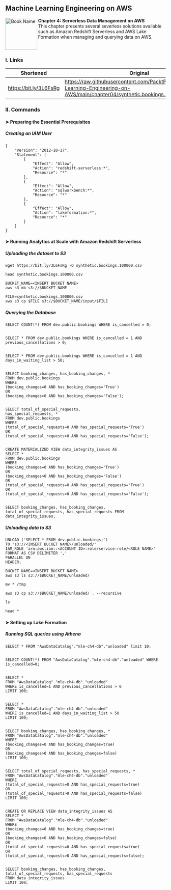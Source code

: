 ## Machine Learning Engineering on AWS

<a href="https://www.packtpub.com/product/machine-learning-engineering-on-aws/9781803247595"><img src="https://static.packt-cdn.com/products/9781803247595/cover/smaller" alt="Book Name" height="100px" align="left"></a>

**Chapter 4: Serverless Data Management on AWS** <br />
This chapter presents several severless solutions available such as Amazon Redshift Serverless and AWS Lake Formation when managing and querying data on AWS.

<br />

### I. Links

| Shortened              | Original                                                                                                                           |
|------------------------|------------------------------------------------------------------------------------------------------------------------------------|
| https://bit.ly/3L6FsRg | https://raw.githubusercontent.com/PacktPublishing/Machine-Learning-Engineering-on-AWS/main/chapter04/synthetic.bookings.100000.csv |

### II. Commands

#### ➤ Preparing the Essential Prerequisites

##### Creating an IAM User

```
{
    "Version": "2012-10-17", 
    "Statement": [
        {
            "Effect": "Allow",
            "Action": "redshift-serverless:*",
            "Resource": "*"
        },
        {
            "Effect": "Allow",
            "Action": "sqlworkbench:*",
            "Resource": "*"
        },
        {
            "Effect": "Allow",
            "Action": "lakeformation:*", 
            "Resource": "*"
        } 
    ]
}
```

#### ➤ Running Analytics at Scale with Amazon Redshift Serverless

##### Uploading the dataset to S3

```
wget https://bit.ly/3L6FsRg -O synthetic.bookings.100000.csv

head synthetic.bookings.100000.csv

BUCKET_NAME=<INSERT BUCKET NAME>
aws s3 mb s3://$BUCKET_NAME

FILE=synthetic.bookings.100000.csv
aws s3 cp $FILE s3://$BUCKET_NAME/input/$FILE
```



##### Querying the Database

```
SELECT COUNT(*) FROM dev.public.bookings WHERE is_cancelled = 0;


SELECT * FROM dev.public.bookings WHERE is_cancelled = 1 AND previous_cancellations > 0;


SELECT * FROM dev.public.bookings WHERE is_cancelled = 1 AND days_in_waiting_list > 50;


SELECT booking_changes, has_booking_changes, *
FROM dev.public.bookings
WHERE
(booking_changes=0 AND has_booking_changes='True')
OR
(booking_changes>0 AND has_booking_changes='False');


SELECT total_of_special_requests,
has_special_requests, *
FROM dev.public.bookings
WHERE
(total_of_special_requests=0 AND has_special_requests='True')
OR
(total_of_special_requests>0 AND has_special_requests='False');


CREATE MATERIALIZED VIEW data_integrity_issues AS
SELECT *
FROM dev.public.bookings
WHERE
(booking_changes=0 AND has_booking_changes='True') 
OR
(booking_changes>0 AND has_booking_changes='False')
OR
(total_of_special_requests=0 AND has_special_requests='True')
OR
(total_of_special_requests>0 AND has_special_requests='False');


SELECT booking_changes, has_booking_changes,
total_of_special_requests, has_special_requests FROM
data_integrity_issues;
```

##### Unloading data to S3

```
UNLOAD ('SELECT * FROM dev.public.bookings;') 
TO 's3://<INSERT BUCKET NAME>/unloaded/'
IAM_ROLE 'arn:aws:iam::<ACCOUNT ID>:role/service-role/<ROLE NAME>'
FORMAT AS CSV DELIMITER ',' 
PARALLEL ON
HEADER;

BUCKET_NAME=<INSERT BUCKET NAME>
aws s3 ls s3://$BUCKET_NAME/unloaded/

mv * /tmp

aws s3 cp s3://$BUCKET_NAME/unloaded/ . --recursive

ls

head *
```

#### ➤ Setting up Lake Formation

##### Running SQL queries using Athena

```
SELECT * FROM "AwsDataCatalog"."mle-ch4-db"."unloaded" limit 10;


SELECT COUNT(*) FROM "AwsDataCatalog"."mle-ch4-db"."unloaded" WHERE is_cancelled=0;


SELECT * 
FROM "AwsDataCatalog"."mle-ch4-db"."unloaded" 
WHERE is_cancelled=1 AND previous_cancellations > 0 
LIMIT 100;


SELECT * 
FROM "AwsDataCatalog"."mle-ch4-db"."unloaded" 
WHERE is_cancelled=1 AND days_in_waiting_list > 50 
LIMIT 100;


SELECT booking_changes, has_booking_changes, * 
FROM "AwsDataCatalog"."mle-ch4-db"."unloaded" 
WHERE 
(booking_changes=0 AND has_booking_changes=true) 
OR 
(booking_changes>0 AND has_booking_changes=false)
LIMIT 100;


SELECT total_of_special_requests, has_special_requests, *  
FROM "AwsDataCatalog"."mle-ch4-db"."unloaded" 
WHERE 
(total_of_special_requests=0 AND has_special_requests=true) 
OR 
(total_of_special_requests>0 AND has_special_requests=false)
LIMIT 100;


CREATE OR REPLACE VIEW data_integrity_issues AS
SELECT * 
FROM "AwsDataCatalog"."mle-ch4-db"."unloaded" 
WHERE
(booking_changes=0 AND has_booking_changes=true) 
OR 
(booking_changes>0 AND has_booking_changes=false)
OR
(total_of_special_requests=0 AND has_special_requests=true) 
OR 
(total_of_special_requests>0 AND has_special_requests=false);


SELECT booking_changes, has_booking_changes, 
total_of_special_requests, has_special_requests 
FROM data_integrity_issues 
LIMIT 100;
```
